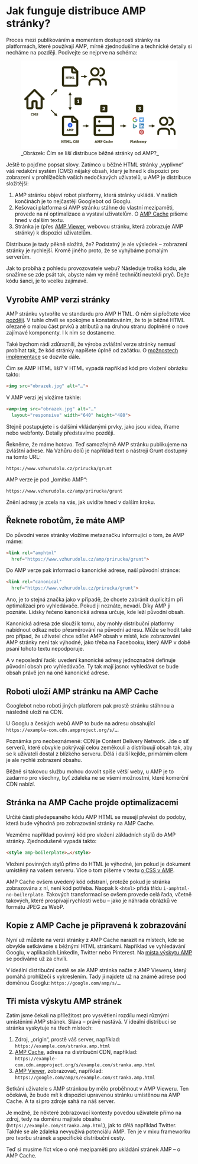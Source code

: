 # Jak funguje distribuce AMP stránky?

Proces mezi publikováním a momentem dostupnosti stránky na platformách, které používají AMP, mírně zjednodušíme a technické detaily si necháme na později. Podívejte se nejprve na schéma:

<figure>
<img src="../dist/images/original/vdamp/amp-fungovani.png" alt="">
<figcaption markdown="1">
_Obrázek: Čím se liší distribuce běžné stránky od AMP?_
</figcaption>
</figure>

Ještě to pojďme popsat slovy. Zatímco u běžné HTML stránky „vyplivne“ váš redakční systém (CMS) nějaký obsah, který je hned k dispozici pro zobrazení v prohlížečích vašich nedočkavých uživatelů, u AMP je distribuce složitější:

1. AMP stránku objeví robot platformy, která stránky ukládá. V našich končinách je to nejčastěji Googlebot od Googlu.
2. Kešovací platforma si AMP stránku stáhne do vlastní mezipaměti, provede na ní optimalizace a vystaví uživatelům. O [AMP Cache](https://drive.google.com/open?id=155OVlQsp8SBCFOT5qmvwnpgbN42TJ4FtqE5ZVs59thI) píšeme hned v dalším textu.
3. Stránka je (přes [AMP Viewer](https://drive.google.com/open?id=1K0kr6Z2EuRUBbf_K3J8WsETmv0n5V210MStIyzxqCSc), webovou stránku, která zobrazuje AMP stránky) k dispozici uživatelům.

Distribuce je tady pěkně složitá, že? Podstatný je ale výsledek – zobrazení stránky je rychlejší. Kromě jiného proto, že se vyhýbáme pomalým serverům.

Jak to probíhá z pohledu provozovatele webu? Následuje troška kódu, ale snažíme se zde psát tak, abyste nám vy méně techničtí neutekli pryč. Dejte kódu šanci, je to vcelku zajímavé.

## Vyrobíte AMP verzi stránky

AMP stránku vytvoříte ve standardu pro AMP HTML. O něm si přečtete více [později](https://docs.google.com/document/d/1kdSK7Q0LxoeU6DblzhJ-1EOtaCBD5IVSQwecr5gZyqQ/edit#). V tuhle chvíli se spokojme s konstatováním, že to je běžné HTML ořezané o malou část prvků a atributů a na druhou stranu doplněné o nové zajímavé komponenty. I k nim se dostaneme.

Také bychom rádi zdůraznili, že výroba zvláštní verze stránky nemusí probíhat tak, že kód stránky napíšete úplně od začátku. O [možnostech implementace](https://docs.google.com/document/d/1ldmb0EuTf0WchRLBOIqq6DzNoTfTZlnJWvkTZ3weZiQ/edit) se dozvíte dále.

Čím se AMP HTML liší? V HTML vypadá například kód pro vložení obrázku takto:

```html
<img src="obrazek.jpg" alt="…">
```

V AMP verzi jej vložíme takhle:

```html
<amp-img src="obrazek.jpg" alt="…"
  layout="responsive" width="640" height="480">
```

Stejně postupujete i s dalšími vkládanými prvky, jako jsou videa, iframe nebo webfonty. Detaily představíme později.

Řekněme, že máme hotovo. Teď samozřejmě AMP stránku publikujeme na zvláštní adrese. Na Vzhůru dolů je například text o nástroji Grunt dostupný na tomto URL:

```url
https://www.vzhurudolu.cz/prirucka/grunt
```

AMP verze je pod „lomítko AMP“:

```url
https://www.vzhurudolu.cz/amp/prirucka/grunt
```

Znění adresy je zcela na vás, jak uvidíte hned v dalším kroku.

## Řeknete robotům, že máte AMP

Do původní verze stránky vložíme metaznačku informující o tom, že AMP máme:

```html
<link rel="amphtml"
  href="https://www.vzhurudolu.cz/amp/prirucka/grunt">
```

Do AMP verze pak informaci o kanonické adrese, naší původní stránce:

```html
<link rel="canonical"
  href="https://www.vzhurudolu.cz/prirucka/grunt">
```

Ano, je to stejná značka jako v případě, že chcete zabránit duplicitám při optimalizaci pro vyhledávače. Pokud ji neznáte, nevadí. Díky AMP ji poznáte. Lidsky řečeno kanonická adresa určuje, kde leží původní obsah.

Kanonická adresa zde slouží k tomu, aby mohly distribuční platformy nabídnout odkaz nebo přesměrování na původní adresu. Může se hodit také pro případ, že uživatel chce sdílet AMP obsah v místě, kde zobrazování AMP stránky není tak výhodné, jako třeba na Facebooku, který AMP v době psaní tohoto textu nepodporuje.

A v neposlední řadě: uvedení kanonické adresy jednoznačně definuje původní obsah pro vyhledávače. Ty tak mají jasno: vyhledávat se bude obsah právě jen na oné kanonické adrese.

## Roboti uloží AMP stránku na AMP Cache

Googlebot nebo roboti jiných platforem pak prostě stránku stáhnou a následně uloží na CDN.

U Googlu a českých webů AMP to bude na adresu obsahující `https://example-com.cdn.ampproject.org/s/…`.

Poznámka pro neobeznámené: CDN je Content Delivery Network. Jde o síť serverů, které obvykle pokrývají celou zeměkouli a distribuují obsah tak, aby se k uživateli dostal z blízkého serveru. Dělá i další kejkle, primárním cílem je ale rychlé zobrazení obsahu.

Běžně si takovou službu mohou dovolit spíše větší weby, u AMP je to zadarmo pro všechny, byť zdaleka ne se všemi možnostmi, které komerční CDN nabízí.

## Stránka na AMP Cache projde optimalizacemi

Určité části předepsaného kódu AMP HTML se musejí převést do podoby, která bude výhodná pro zobrazování stránky na AMP Cache.

Vezměme například povinný kód pro vložení základních stylů do AMP stránky. Zjednodušeně vypadá takto:

```html
<style amp-boilerplate>…</style>
```

Vložení povinných stylů přímo do HTML je výhodné, jen pokud je dokument umístěný na vašem serveru. Více o tom píšeme v textu [o CSS v AMP](https://docs.google.com/document/d/1bTJ-tvBCEEFIQkwp-_KCgCV720L27BQ4u8TPEui7Kdc/edit#).

AMP Cache ovšem uvedený kód odstraní, protože pokud je stránka zobrazována z ní, není kód potřeba. Naopak k `<html>` přidá třídu `i-amphtml-no-boilerplate`. Takových transformací se ovšem provede celá řada, včetně takových, které prospívají rychlosti webu – jako je náhrada obrázků ve formátu JPEG za WebP.

## Kopie z AMP Cache je připravená k zobrazování

Nyní už můžete na verzi stránky z AMP Cache narazit na místech, kde se obvykle setkáváme s běžnými HTML stránkami. Například ve vyhledávání Googlu, v aplikacích LinkedIn, Twitter nebo Pinterest. Na [místa výskytu AMP](https://docs.google.com/document/d/1W57NJXoq7-EFpKOvdnelft4Qg3xl9KAjp5aFBExlmqc/edit#) se podíváme už za chvíli.

V ideální distribuční cestě se ale AMP stránka načte z AMP Vieweru, který pomáhá prohlížeči s vykreslením. Tady ji najdete už na známé adrese pod doménou Googlu: `https://google.com/amp/s/…`.

## Tři místa výskytu AMP stránek

Zatím jsme čekali na příležitost pro vysvětlení rozdílu mezi různými umístěními AMP stránek. Sláva – právě nastává. V ideální distribuci se stránka vyskytuje na třech místech:

1. Zdroj, „origin“, prostě váš server, například:  
`https://example.com/stranka.amp.html`
2. [AMP Cache](https://docs.google.com/document/d/155OVlQsp8SBCFOT5qmvwnpgbN42TJ4FtqE5ZVs59thI/edit#heading=h.bv7h5ckbspk7), adresa na distribuční CDN, například:  
`https://example-com.cdn.ampproject.org/s/example.com/stranka.amp.html`
3. [AMP Viewer](https://docs.google.com/document/d/1K0kr6Z2EuRUBbf_K3J8WsETmv0n5V210MStIyzxqCSc/edit#heading=h.fcehdvjcsrf3), zobrazovač, například:  
`https://google.com/amp/s/example.com/stranka.amp.html`

Setkání uživatele s AMP stránkou by mělo proběhnout v AMP Vieweru. Ten očekává, že bude mít k dispozici upravenou stránku umístěnou na AMP Cache. A ta si pro zdroje sahá na náš server.

Je možné, že některé zobrazovací kontexty povedou uživatele přímo na zdroj, tedy na doménu majitele obsahu (`https://example.com/stranka.amp.html`), jak to dělá například Twitter. Takhle se ale zdaleka nevyužívá potenciálu AMP. Ten je v mixu frameworku pro tvorbu stránek a specifické distribuční cesty.

Teď si musíme říct více o oné mezipaměti pro ukládání stránek AMP – o AMP Cache.
